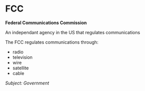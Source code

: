 # FCC
**Federal Communications Commission**

An independant agency in the US that regulates communications

The FCC regulates communications through:
- radio
- television
- wire
- satellite
- cable

*Subject: Government*